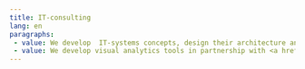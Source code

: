 ```yaml
---
title: IT-consulting
lang: en
paragraphs: 
 - value: We develop  IT-systems concepts, design their architecture and supervise implementation.
 - value: We develop visual analytics tools in partnership with <a href="https://kompany.site" target="_blank">Kompany</a>.
---
```

